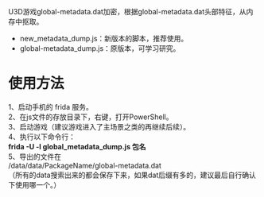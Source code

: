 U3D游戏global-metadata.dat加密，根据global-metadata.dat头部特征，从内存中抠取。  

- new_metadata_dump.js：新版本的脚本，推荐使用。
- global-metadata_dump.js：原版本，可学习研究。

# 使用方法
1、启动手机的 frida 服务。  
2、在js文件的存放目录下，右键，打开PowerShell。  
3、启动游戏（建议游戏进入了主场景之类的再继续后续）。  
4、执行以下命令行：  
**frida -U -l global_metadata_dump.js 包名**  
5、导出的文件在  
/data/data/PackageName/global-metadata.dat  
（所有的data搜索出来的都会保存下来，如果dat后缀有多的，建议最后自行确认下使用哪一个。）  
